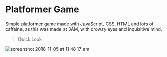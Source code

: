 # Platformer Game

Simple platformer game made with JavaScript, CSS, HTML and lots of caffeine, as this was made at 3AM, with drowsy eyes and inquisitive mind.


> Quick Look

![screenshot 2018-11-05 at 11 48 17 am](https://user-images.githubusercontent.com/41565823/47993822-d67ba380-e0f0-11e8-9260-9f98884de8a4.png)

